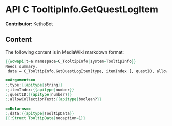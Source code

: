 # API C TooltipInfo.GetQuestLogItem

**Contributor:** KethoBot

## Content

The following content is in MediaWiki markdown format:

```mediawiki
{{wowapi|t=a|namespace=C_TooltipInfo|system=TooltipInfo}}
Needs summary.
 data = C_TooltipInfo.GetQuestLogItem(type, itemIndex [, questID, allowCollectionText])

==Arguments==
:;type:{{apitype|string}}
:;itemIndex:{{apitype|number}}
:;questID:{{apitype|number?}}
:;allowCollectionText:{{apitype|boolean?}}

==Returns==
:;data:{{apitype|TooltipData}}
{{:Struct TooltipData|nocaption=1}}
```